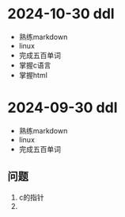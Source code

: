 # 2024-10-30 ddl
- 熟练markdown 
- linux
-  完成五百单词
- 掌握c语言
- 掌握html
# 2024-09-30 ddl
- 熟练markdown 
- linux
-  完成五百单词
## 问题
1. c的指针
2. 
